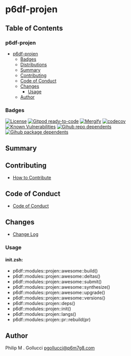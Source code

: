 # p6df-projen

## Table of Contents


### p6df-projen
- [p6df-projen](#p6df-projen)
  - [Badges](#badges)
  - [Distributions](#distributions)
  - [Summary](#summary)
  - [Contributing](#contributing)
  - [Code of Conduct](#code-of-conduct)
  - [Changes](#changes)
    - [Usage](#usage)
  - [Author](#author)

### Badges

[![License](https://img.shields.io/badge/License-Apache%202.0-yellowgreen.svg)](https://opensource.org/licenses/Apache-2.0)
[![Gitpod ready-to-code](https://img.shields.io/badge/Gitpod-ready--to--code-blue?logo=gitpod)](https://gitpod.io/#https://github.com/p6m7g8/p6df-projen)
[![Mergify](https://img.shields.io/endpoint.svg?url=https://gh.mergify.io/badges/p6m7g8/p6df-projen/&style=flat)](https://mergify.io)
[![codecov](https://codecov.io/gh/p6m7g8/p6df-projen/branch/master/graph/badge.svg?token=14Yj1fZbew)](https://codecov.io/gh/p6m7g8/p6df-projen)
[![Known Vulnerabilities](https://snyk.io/test/github/p6m7g8/p6df-projen/badge.svg?targetFile=package.json)](https://snyk.io/test/github/p6m7g8/p6df-projen?targetFile=package.json)
[![Gihub repo dependents](https://badgen.net/github/dependents-repo/p6m7g8/p6df-projen)](https://github.com/p6m7g8/p6df-projen/network/dependents?dependent_type=REPOSITORY)
[![Gihub package dependents](https://badgen.net/github/dependents-pkg/p6m7g8/p6df-projen)](https://github.com/p6m7g8/p6df-projen/network/dependents?dependent_type=PACKAGE)

## Summary

## Contributing

- [How to Contribute](CONTRIBUTING.md)

## Code of Conduct

- [Code of Conduct](https://github.com/p6m7g8/.github/blob/master/CODE_OF_CONDUCT.md)

## Changes

- [Change Log](CHANGELOG.md)

### Usage

#### init.zsh:

- p6df::modules::projen::awesome::build()
- p6df::modules::projen::awesome::deltas()
- p6df::modules::projen::awesome::submit()
- p6df::modules::projen::awesome::synthesize()
- p6df::modules::projen::awesome::upgrade()
- p6df::modules::projen::awesome::versions()
- p6df::modules::projen::deps()
- p6df::modules::projen::init()
- p6df::modules::projen::langs()
- p6df::modules::projen::pr::rebuild(pr)


## Author

Philip M . Gollucci <pgollucci@p6m7g8.com>
